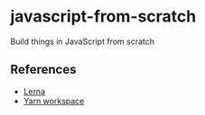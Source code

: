 # javascript-from-scratch
Build things in JavaScript from scratch


## References

- [Lerna](https://github.com/lerna/lerna)
- [Yarn workspace](https://classic.yarnpkg.com/en/docs/workspaces/)
